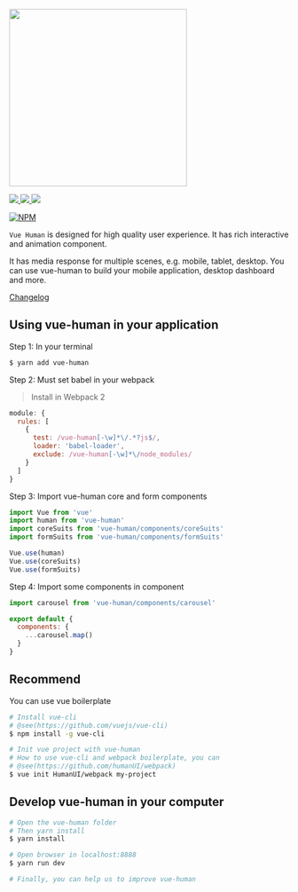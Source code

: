 <p><img width="320" src="https://raw.githubusercontent.com/HumanUI/vue-human/master/docs/vue-human.jpg"></p>

<div>
  <a href="https://www.npmjs.com/package/vue-human" title="npm">
    <img src="https://img.shields.io/badge/npm-v2.4.1-orange.svg?style=flat-square">
  </a>
  <a href="https://minowu.gitbooks.io/vue-human" title="gitbook">
    <img src="https://img.shields.io/badge/gitbook-中文文档-brightgreen.svg?style=flat-square">
  </a>
  <span title="License MIT">
    <img src="https://img.shields.io/badge/license-MIT-brightgreen.svg?style=flat-square">
  </span>
</div>

[![NPM](https://nodei.co/npm/vue-human.png?downloads=true&downloadRank=true&stars=true)](https://www.npmjs.com/package/vue-human)

`Vue Human` is designed for high quality user experience. It has rich interactive and animation component.

It has media response for multiple scenes, e.g. mobile, tablet, desktop. You can use vue-human to build your mobile application, desktop dashboard and more.

[Changelog](https://github.com/HumanUI/vue-human/releases)

## Using vue-human in your application

Step 1: In your terminal

``` bash
$ yarn add vue-human
```

Step 2: Must set babel in your webpack

> Install in Webpack 2

``` javascript
module: {
  rules: [
    {
      test: /vue-human[-\w]*\/.*?js$/,
      loader: 'babel-loader',
      exclude: /vue-human[-\w]*\/node_modules/
    }
  ]
}
```

Step 3: Import vue-human core and form components

``` javascript
import Vue from 'vue'
import human from 'vue-human'
import coreSuits from 'vue-human/components/coreSuits'
import formSuits from 'vue-human/components/formSuits'

Vue.use(human)
Vue.use(coreSuits)
Vue.use(formSuits)
```

Step 4: Import some components in component

``` javascript
import carousel from 'vue-human/components/carousel'

export default {
  components: {
    ...carousel.map()
  }
}
```

## Recommend

You can use vue boilerplate

``` bash
# Install vue-cli
# @see(https://github.com/vuejs/vue-cli)
$ npm install -g vue-cli

# Init vue project with vue-human
# How to use vue-cli and webpack boilerplate, you can
# @see(https://github.com/humanUI/webpack)
$ vue init HumanUI/webpack my-project
```

## Develop vue-human in your computer

``` bash
# Open the vue-human folder
# Then yarn install
$ yarn install

# Open browser in localhost:8888
$ yarn run dev

# Finally, you can help us to improve vue-human
```
